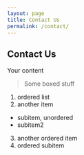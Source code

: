 ```yaml
---
layout: page
title: Contact Us
permalink: /contact/
---
```

## Contact Us

Your content

 > Some boxed stuff

1. ordered list
2. another item
  * subitem, unordered
  * subitem2
3. another ordered item
  1. ordered subitem
